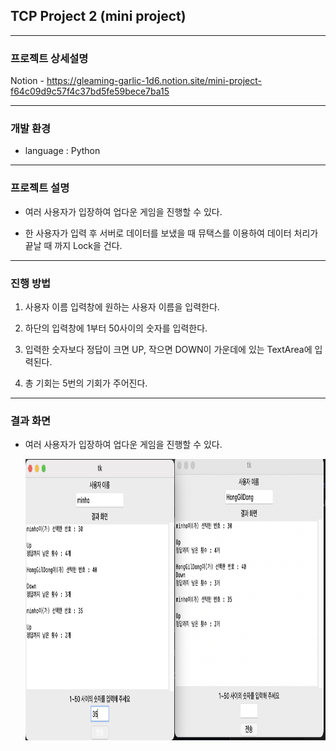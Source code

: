 ## TCP Project 2 (mini project)

---

### 프로젝트 상세설명

Notion - https://gleaming-garlic-1d6.notion.site/mini-project-f64c09d9c57f4c37bd5fe59bece7ba15

---

### 개발 환경

- language : Python

---

### 프로젝트 설명

- 여러 사용자가 입장하여 업다운 게임을 진행할 수 있다.

- 한 사용자가 입력 후 서버로 데이터를 보냈을 때 뮤택스를 이용하여 데이터 처리가 끝날 때 까지 Lock을 건다.

---

### 진행 방법

1. 사용자 이름 입력창에 원하는 사용자 이름을 입력한다.

2. 하단의 입력창에 1부터 50사이의 숫자를 입력한다.

3. 입력한 숫자보다 정답이 크면 UP, 작으면 DOWN이 가운데에 있는 TextArea에 입력된다.

4. 총 기회는 5번의 기회가 주어진다.

---

### 결과 화면

- 여러 사용자가 입장하여 업다운 게임을 진행할 수 있다.

  <img width="700" height="450" src="https://github.com/chominho14/TCP_Project_py/blob/main/resultscreenshot/1.png"></img>

